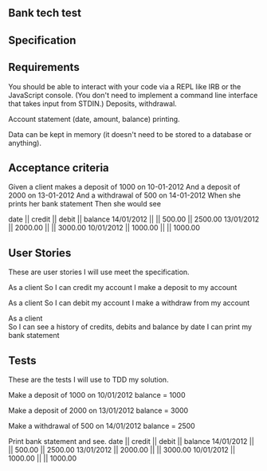 ## Bank tech test

## Specification

## Requirements

You should be able to interact with your code via a REPL like IRB or the JavaScript console. (You don't need to implement a command line interface that takes input from STDIN.)
Deposits, withdrawal.

Account statement (date, amount, balance) printing.

Data can be kept in memory (it doesn't need to be stored to a database or anything).

## Acceptance criteria

Given a client makes a deposit of 1000 on 10-01-2012
And a deposit of 2000 on 13-01-2012
And a withdrawal of 500 on 14-01-2012
When she prints her bank statement
Then she would see

date || credit || debit || balance
14/01/2012 || || 500.00 || 2500.00
13/01/2012 || 2000.00 || || 3000.00
10/01/2012 || 1000.00 || || 1000.00

## User Stories

These are user stories I will use meet the specification.

As a client
So I can credit my account
I make a deposit to my account

As a client
So I can debit my account
I make a withdraw from  my account

As a client  
So I can see a history of credits, debits and balance by date
I can print my bank statement

##  Tests

These are the tests I will use to TDD my solution.

Make a deposit of 1000 on 10/01/2012 balance = 1000

Make a deposit of 2000 on 13/01/2012 balance = 3000

Make a withdrawal of 500 on 14/01/2012 balance = 2500

Print bank statement and see.
date       || credit  || debit  || balance
14/01/2012 ||         || 500.00 || 2500.00
13/01/2012 || 2000.00 ||        || 3000.00
10/01/2012 || 1000.00 ||        || 1000.00
